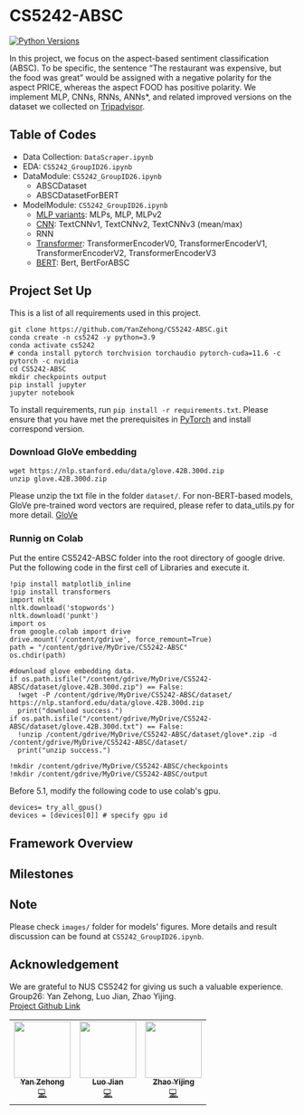 # CS5242-ABSC
[![Python Versions](https://img.shields.io/badge/python-3.9%20%7C%203.9-blue)](https://www.python.org/downloads/)

In this project, we focus on the aspect-based sentiment classification (ABSC). To be specific, the sentence “The restaurant was expensive, but the food was great” would be assigned with a negative polarity for the aspect PRICE, whereas the aspect FOOD has positive polarity. We implement MLP, CNNs, RNNs, ANNs*, and related improved versions on the dataset we collected on [Tripadvisor](https://www.tripadvisor.com.sg/).

## Table of Codes
- Data Collection: `DataScraper.ipynb`  
- EDA: `CS5242_GroupID26.ipynb`  
- DataModule: `CS5242_GroupID26.ipynb`  
    * ABSCDataset  
    * ABSCDatasetForBERT  
- ModelModule: `CS5242_GroupID26.ipynb`  
    * [MLP variants](./images/MLP.png): MLPs, MLP, MLPv2  
    * [CNN](./images/TextCNN.jpg): TextCNNv1, TextCNNv2, TextCNNv3 (mean/max)  
    * RNN   
    * [Transformer](./images/Transformer.png): TransformerEncoderV0, TransformerEncoderV1, TransformerEncoderV2, TransformerEncoderV3 
    * [BERT](./images/Bert.png): Bert, BertForABSC  

## Project Set Up

This is a list of all requirements used in this project.

```
git clone https://github.com/YanZehong/CS5242-ABSC.git
conda create -n cs5242 -y python=3.9
conda activate cs5242
# conda install pytorch torchvision torchaudio pytorch-cuda=11.6 -c pytorch -c nvidia
cd CS5242-ABSC
mkdir checkpoints output
pip install jupyter
jupyter notebook
```

To install requirements, run `pip install -r requirements.txt`. Please ensure that you have met the prerequisites in [PyTorch](https://pytorch.org/) and install correspond version. 

### Download GloVe embedding
```
wget https://nlp.stanford.edu/data/glove.42B.300d.zip
unzip glove.42B.300d.zip
```
Please unzip the txt file in the folder `dataset/`. For non-BERT-based models, GloVe pre-trained word vectors are required, please refer to data_utils.py for more detail. [GloVe](https://nlp.stanford.edu/projects/glove/)

### Runnig on Colab
Put the entire CS5242-ABSC folder into the root directory of google drive.
Put the following code in the first cell of Libraries and execute it.
```
!pip install matplotlib_inline
!pip install transformers
import nltk
nltk.download('stopwords')
nltk.download('punkt')
import os
from google.colab import drive
drive.mount('/content/gdrive', force_remount=True)
path = "/content/gdrive/MyDrive/CS5242-ABSC"
os.chdir(path)

#download glove embedding data.
if os.path.isfile("/content/gdrive/MyDrive/CS5242-ABSC/dataset/glove.42B.300d.zip") == False:
  !wget -P /content/gdrive/MyDrive/CS5242-ABSC/dataset/ https://nlp.stanford.edu/data/glove.42B.300d.zip
  print("download success.")
if os.path.isfile("/content/gdrive/MyDrive/CS5242-ABSC/dataset/glove.42B.300d.txt") == False:
  !unzip /content/gdrive/MyDrive/CS5242-ABSC/dataset/glove*.zip -d /content/gdrive/MyDrive/CS5242-ABSC/dataset/
  print("unzip success.")

!mkdir /content/gdrive/MyDrive/CS5242-ABSC/checkpoints
!mkdir /content/gdrive/MyDrive/CS5242-ABSC/output
```
Before 5.1, modify the following code to use colab's gpu.
```
devices= try_all_gpus()
devices = [devices[0]] # specify gpu id
```

## Framework Overview


## Milestones


## Note
Please check `images/` folder for models' figures. More details and result discussion can be found at `CS5242_GroupID26.ipynb`.

## Acknowledgement
We are grateful to NUS CS5242 for giving us such a valuable experience.  
Group26: Yan Zehong, Luo Jian, Zhao Yijing.  
[Project Github Link](https://github.com/YanZehong/CS5242-ABSC)  
<table>
  <tr>
    <td align="center"><a href="https://github.com/YanZehong"><img src="https://github.com/YanZehong.png" width="100px;" alt=""/><br /><sub><b>Yan Zehong</b></sub></a><br /><a href="https://github.com/YanZehong/CS5242-ABSC" title="Code">💻</a></td>
    <td align="center"><a href="https://github.com/LUOJIAN-GZ"><img src="https://avatars2.githubusercontent.com/u/36967362?v=4?s=100" width="100px;" alt=""/><br /><sub><b>Luo Jian </b></sub></a><br /><a href="https://github.com/YanZehong/CS5242-ABSC" title="Code">💻</a></td>
    <td align="center"><a href="https://github.com/zhaoyijing24"><img src="https://avatars0.githubusercontent.com/u/37891032?v=4?s=100" width="100px;" alt=""/><br /><sub><b>Zhao Yijing</b></sub></a><br /><a href="https://github.com/YanZehong/CS5242-ABSC" title="Code">💻</a></td>
  </tr>
</table>
